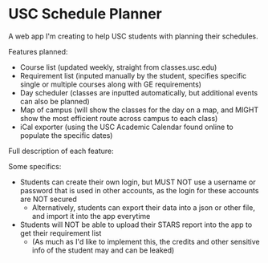 # USC Schedule Planner
A web app I'm creating to help USC students with planning their schedules.

Features planned:
* Course list (updated weekly, straight from classes.usc.edu)
* Requirement list (inputed manually by the student, specifies specific single or multiple courses along with GE requirements)
* Day scheduler (classes are inputted automatically, but additional events can also be planned)
* Map of campus (will show the classes for the day on a map, and MIGHT show the most efficient route across campus to each class)
* iCal exporter (using the USC Academic Calendar found online to populate the specific dates)

Full description of each feature:




Some specifics:
* Students can create their own login, but MUST NOT use a username or password that is used in other accounts, as the login for these accounts are NOT secured
  * Alternatively, students can export their data into a json or other file, and import it into the app everytime
* Students will NOT be able to upload their STARS report into the app to get their requirement list
  * (As much as I'd like to implement this, the credits and other sensitive info of the student may and can be leaked)
